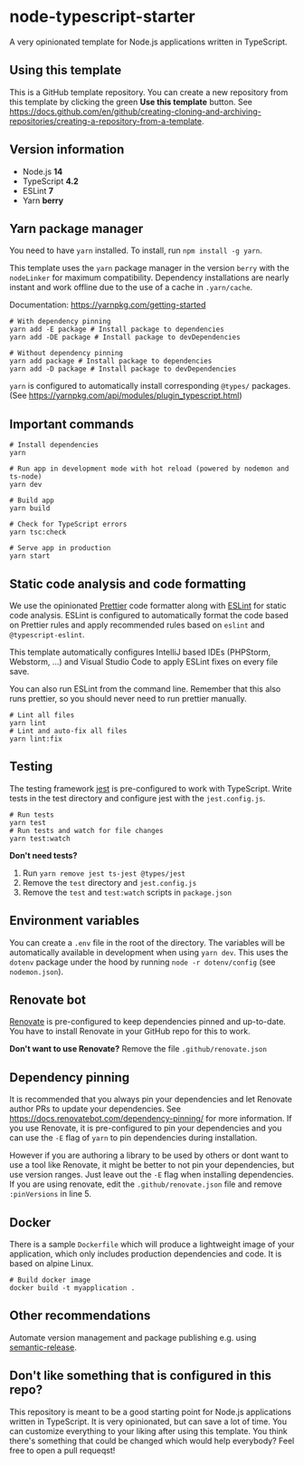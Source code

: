 # node-typescript-starter
A very opinionated template for Node.js applications written in TypeScript.

## Using this template
This is a GitHub template repository. You can create a new repository from this template by clicking the green **Use this template** button.
See https://docs.github.com/en/github/creating-cloning-and-archiving-repositories/creating-a-repository-from-a-template.

## Version information
* Node.js **14**
* TypeScript **4.2**
* ESLint **7**
* Yarn **berry**

## Yarn package manager
You need to have `yarn` installed. To install, run `npm install -g yarn`.

This template uses the `yarn` package manager in the version `berry` with the `nodeLinker` for maximum compatibility.
Dependency installations are nearly instant and work offline due to the use of a cache in `.yarn/cache`.

Documentation: https://yarnpkg.com/getting-started

```
# With dependency pinning
yarn add -E package # Install package to dependencies
yarn add -DE package # Install package to devDependencies

# Without dependency pinning
yarn add package # Install package to dependencies
yarn add -D package # Install package to devDependencies
```
`yarn` is configured to automatically install corresponding `@types/` packages. (See https://yarnpkg.com/api/modules/plugin_typescript.html)

## Important commands
```
# Install dependencies
yarn

# Run app in development mode with hot reload (powered by nodemon and ts-node)
yarn dev

# Build app
yarn build

# Check for TypeScript errors
yarn tsc:check

# Serve app in production
yarn start
```

## Static code analysis and code formatting
We use the opinionated [Prettier](https://prettier.io) code formatter along with [ESLint](https://eslint.org) for static code analysis.
ESLint is configured to automatically format the code based on Prettier rules and apply recommended rules based on `eslint` and `@typescript-eslint`.

This template automatically configures IntelliJ based IDEs (PHPStorm, Webstorm, ...) and Visual Studio Code to apply ESLint fixes on every file save.

You can also run ESLint from the command line. Remember that this also runs prettier, so you should never need to run prettier manually.
```
# Lint all files
yarn lint
# Lint and auto-fix all files
yarn lint:fix
```

## Testing
The testing framework [jest](https://jestjs.io) is pre-configured to work with TypeScript.
Write tests in the test directory and configure jest with the `jest.config.js`.
```
# Run tests
yarn test
# Run tests and watch for file changes
yarn test:watch
```
**Don't need tests?**
1. Run `yarn remove jest ts-jest @types/jest`
2. Remove the `test` directory and `jest.config.js`
3. Remove the `test` and `test:watch` scripts in `package.json`

## Environment variables
You can create a `.env` file in the root of the directory. The variables will be automatically available in development when using `yarn dev`. This uses the `dotenv` package under the hood by running `node -r dotenv/config` (see `nodemon.json`).

## Renovate bot
[Renovate](https://www.whitesourcesoftware.com/free-developer-tools/renovate) is pre-configured to keep dependencies pinned and up-to-date.
You have to install Renovate in your GitHub repo for this to work.

**Don't want to use Renovate?** Remove the file `.github/renovate.json`

## Dependency pinning
It is recommended that you always pin your dependencies and let Renovate author PRs to update your dependencies.
See https://docs.renovatebot.com/dependency-pinning/ for more information.
If you use Renovate, it is pre-configured to pin your dependencies and you can use the `-E` flag of `yarn` to pin dependencies during installation.

However if you are authoring a library to be used by others or dont want to use a tool like Renovate, it might be better to not pin your dependencies, but use version ranges.
Just leave out the `-E` flag when installing dependencies. If you are using renovate, edit the `.github/renovate.json` file and remove `:pinVersions` in line 5.

## Docker
There is a sample `Dockerfile` which will produce a lightweight image of your application, which only includes production dependencies and code. It is based on alpine Linux.

```
# Build docker image
docker build -t myapplication .
```

## Other recommendations
Automate version management and package publishing e.g. using [semantic-release](https://semantic-release.gitbook.io/semantic-release/).

## Don't like something that is configured in this repo?
This repository is meant to be a good starting point for Node.js applications written in TypeScript.
It is very opinionated, but can save a lot of time. You can customize everything to your liking after using this template.
You think there's something that could be changed which would help everybody? Feel free to open a pull requeqst!
